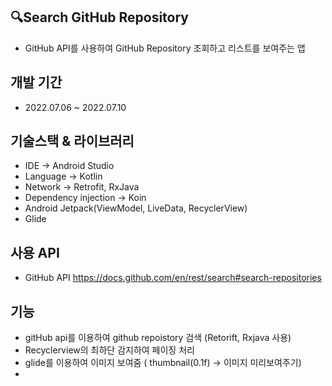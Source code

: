 ## 🔍Search GitHub Repository
- GitHub API를 사용하여 GitHub Repository 조회하고 리스트를 보여주는 앱
## 개발 기간
- 2022.07.06 ~ 2022.07.10
## 기술스택 & 라이브러리
- IDE -> Android Studio
- Language -> Kotlin
- Network -> Retrofit, RxJava
- Dependency injection -> Koin
- Android Jetpack(ViewModel, LiveData, RecyclerView)
- Glide
## 사용 API
-  GitHub API
https://docs.github.com/en/rest/search#search-repositories

## 기능 
- gitHub api를 이용하여 github repoistory 검색 (Retorift, Rxjava 사용)
- Recyclerview의 최하단 감지하여 페이징 처리
- glide를 이용하여 이미지 보여줌 ( thumbnail(0.1f) -> 이미지 미리보여주기)
- 

